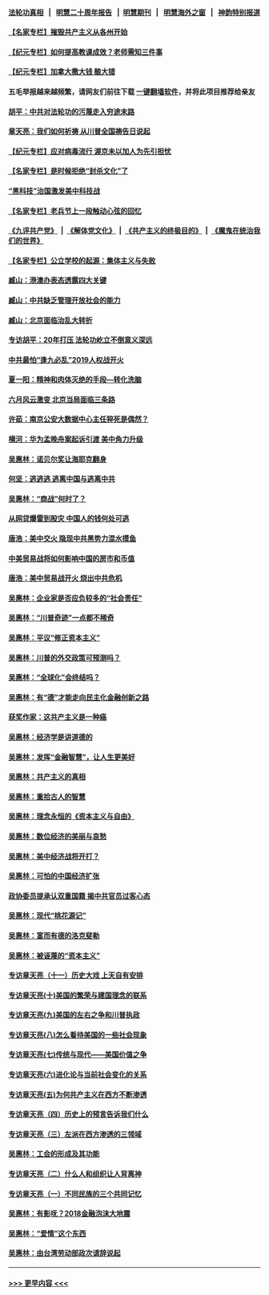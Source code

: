#### [法轮功真相](https://github.com/gfw-breaker/truth/blob/master/README.md?t=0) &nbsp;&nbsp;|&nbsp;&nbsp; [明慧二十周年报告](https://github.com/gfw-breaker/mh-reports/blob/master/README.md?t=0) &nbsp;&nbsp;|&nbsp;&nbsp;[明慧期刊](https://github.com/gfw-breaker/mh-qikan) &nbsp;&nbsp;|&nbsp;&nbsp; [明慧海外之窗](https://github.com/gfw-breaker/mh-news/blob/master/README.md?t=0) &nbsp;&nbsp;|&nbsp;&nbsp; [神韵特别报道](https://github.com/gfw-breaker/mh-news/blob/master/shenyun.md?t=0)
#### [【名家专栏】摧毁共产主义从各州开始](../pages/nsc423/n13076376.md?t=07141751) 
#### [【纪元专栏】如何提高教课成效？老师需知三件事](../pages/nsc423/n12417848.md?t=07141751) 
#### [【纪元专栏】加拿大撒大钱 酿大错](../pages/nsc423/n12406564.md?t=07141751) 
#### 五毛举报越来越频繁，请网友们前往下载 [一键翻墙软件](https://github.com/gfw-breaker/ssr-accounts)，并将此项目推荐给亲友
#### [胡平：中共对法轮功的污蔑走入穷途末路](../pages/nsc423/n12266737.md?t=07141751) 
#### [章天亮：我们如何祈祷 从川普全国祷告日说起](../pages/nsc423/n11944627.md?t=07141751) 
#### [【纪元专栏】应对病毒流行 渥京未以加人为先引担忧](../pages/nsc423/n11875714.md?t=07141751) 
#### [【名家专栏】是时候拒绝“封杀文化”了](../pages/nsc423/n11814093.md?t=07141751) 
#### [“黑科技”治国激发美中科技战](../pages/nsc423/n11638056.md?t=07141751) 
#### [【名家专栏】老兵节上一段触动心弦的回忆](../pages/nsc423/n11646016.md?t=07141751) 
#### [《九评共产党》](https://github.com/begood0513/9ping.md/blob/master/README.md) &nbsp;|&nbsp; [《解体党文化》](../../../../jtdwh.md/blob/master/README.md)  &nbsp;|&nbsp; [《共产主义的终极目的》](../../../../gczydzjmd.md/blob/master/README.md) &nbsp;|&nbsp; [《魔鬼在统治我们的世界》](../../../../mgztzwmdsj.md/blob/master/README.md) 
#### [【名家专栏】公立学校的起源：集体主义与失败](../pages/nsc423/n11601833.md?t=07141751) 
#### [臧山：港澳办表态透露四大关键](../pages/nsc423/n11421628.md?t=07141751) 
#### [臧山：中共缺乏管理开放社会的能力](../pages/nsc423/n11407457.md?t=07141751) 
#### [臧山：北京面临治乱大转折](../pages/nsc423/n11406895.md?t=07141751) 
#### [专访胡平：20年打压 法轮功屹立不倒意义深远](../pages/nsc423/n11398800.md?t=07141751) 
#### [中共最怕“逢九必乱”2019人权战开火](../pages/nsc423/n11385248.md?t=07141751) 
#### [夏一阳：精神和肉体灭绝的手段—转化洗脑](../pages/nsc423/n11368250.md?t=07141751) 
#### [六月风云激变 北京当局面临三条路](../pages/nsc423/n11313668.md?t=07141751) 
#### [许茹：南京公安大数据中心主任猝死是偶然？](../pages/nsc423/n11064744.md?t=07141751) 
#### [横河：华为孟晚舟案起诉引渡 美中角力升级](../pages/nsc423/n11027230.md?t=07141751) 
#### [吴惠林：诺贝尔奖让海耶克翻身](../pages/nsc423/n10890049.md?t=07141751) 
#### [何坚：逃逃逃 逃离中国与逃离中共](../pages/nsc423/n10592891.md?t=07141751) 
#### [吴惠林：“商战”何时了？](../pages/nsc423/n10573558.md?t=07141751) 
#### [从网贷爆雷到股灾 中国人的钱何处可逃](../pages/nsc423/n10572800.md?t=07141751) 
#### [唐浩：美中交火 隐现中共黑势力混水摸鱼](../pages/nsc423/n10544040.md?t=07141751) 
#### [中美贸易战将如何影响中国的房市和币值](../pages/nsc423/n10543697.md?t=07141751) 
#### [唐浩：美中贸易战开火 烧出中共危机](../pages/nsc423/n10540126.md?t=07141751) 
#### [吴惠林：企业家是否应负较多的“社会责任”](../pages/nsc423/n10535022.md?t=07141751) 
#### [吴惠林：“川普奇迹”一点都不稀奇](../pages/nsc423/n10512808.md?t=07141751) 
#### [吴惠林：平议“修正资本主义”](../pages/nsc423/n10495724.md?t=07141751) 
#### [吴惠林：川普的外交政策可预测吗？](../pages/nsc423/n10462387.md?t=07141751) 
#### [吴惠林：“全球化”会终结吗？](../pages/nsc423/n10452838.md?t=07141751) 
#### [吴惠林：有“德”才能走向民主化金融创新之路](../pages/nsc423/n10432292.md?t=07141751) 
#### [获奖作家：这共产主义是一种癌](../pages/nsc423/n10431541.md?t=07141751) 
#### [吴惠林：经济学是讲道德的](../pages/nsc423/n10398014.md?t=07141751) 
#### [吴惠林：发挥“金融智慧”，让人生更美好](../pages/nsc423/n10375019.md?t=07141751) 
#### [吴惠林：共产主义的真相](../pages/nsc423/n10351394.md?t=07141751) 
#### [吴惠林：重拾古人的智慧](../pages/nsc423/n10337691.md?t=07141751) 
#### [吴惠林：理念永恒的《资本主义与自由》](../pages/nsc423/n10316274.md?t=07141751) 
#### [吴惠林：数位经济的美丽与哀愁](../pages/nsc423/n10292946.md?t=07141751) 
#### [吴惠林：美中经济战将开打？](../pages/nsc423/n10258825.md?t=07141751) 
#### [吴惠林：可怕的中国经济扩张](../pages/nsc423/n10219147.md?t=07141751) 
#### [政协委员提承认双重国籍 揭中共官员过客心态](../pages/nsc423/n10208809.md?t=07141751) 
#### [吴惠林：现代“桃花源记”](../pages/nsc423/n10185234.md?t=07141751) 
#### [吴惠林：富而有德的洛克斐勒](../pages/nsc423/n10142264.md?t=07141751) 
#### [吴惠林：被诬蔑的“资本主义”](../pages/nsc423/n10124816.md?t=07141751) 
#### [专访章天亮（十一）历史大戏 上天自有安排](../pages/nsc423/n10094905.md?t=07141751) 
#### [专访章天亮(十)美国的繁荣与建国理念的联系](../pages/nsc423/n10094899.md?t=07141751) 
#### [专访章天亮(九)美国的左右之争和川普执政](../pages/nsc423/n10094889.md?t=07141751) 
#### [专访章天亮(八)怎么看待美国的一些社会现象](../pages/nsc423/n10094857.md?t=07141751) 
#### [专访章天亮(七)传统与现代——美国价值之争](../pages/nsc423/n10093140.md?t=07141751) 
#### [专访章天亮(六)进化论与当前社会变化的关系](../pages/nsc423/n10092036.md?t=07141751) 
#### [专访章天亮(五)为何共产主义在西方不断渗透](../pages/nsc423/n10083620.md?t=07141751) 
#### [专访章天亮（四）历史上的预言告诉我们什么](../pages/nsc423/n10083606.md?t=07141751) 
#### [专访章天亮（三）左派在西方渗透的三领域](../pages/nsc423/n10081115.md?t=07141751) 
#### [吴惠林：工会的形成及其功能](../pages/nsc423/n10080633.md?t=07141751) 
#### [专访章天亮（二）什么人和组织让人背离神](../pages/nsc423/n10076637.md?t=07141751) 
#### [专访章天亮（一）不同民族的三个共同记忆](../pages/nsc423/n10074188.md?t=07141751) 
#### [吴惠林：有影呒？2018金融泡沫大地震](../pages/nsc423/n10040534.md?t=07141751) 
#### [吴惠林：“爱情”这个东西](../pages/nsc423/n10019423.md?t=07141751) 
#### [吴惠林：由台湾劳动部政次请辞说起](../pages/nsc423/n9979679.md?t=07141751) 

----
#### [ >>> 更早内容 <<< ](../indexes/nsc423-earlier.md)
